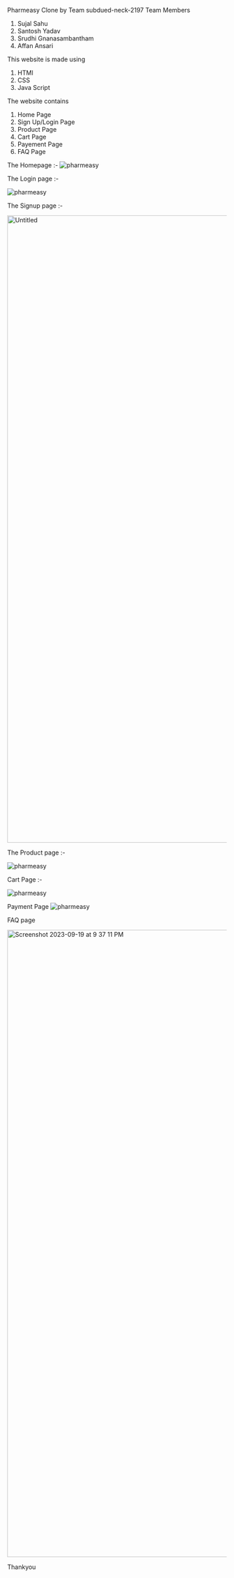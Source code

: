 Pharmeasy Clone by Team subdued-neck-2197 
Team Members 
1. Sujal Sahu 
2. Santosh Yadav
3. Srudhi Gnanasambantham
4. Affan Ansari

This website is made using
1. HTMl
2. CSS
3. Java Script

The website contains
1. Home Page
2. Sign Up/Login Page
3. Product Page
4. Cart Page
5. Payement Page
6. FAQ Page


The Homepage :-
![pharmeasy](https://github.com/sujalsahu620/subdued-neck-2197/assets/139754187/dadbaa3d-f4e5-4908-ba5b-11e54d21638f)


The Login page :-

![pharmeasy](https://github.com/sujalsahu620/subdued-neck-2197/assets/139754187/22bb4b54-f6ad-4453-be2f-ebc9a00a1ebb)

The Signup page :-

<img width="1440" alt="Untitled" src="https://github.com/sujalsahu620/subdued-neck-2197/assets/139754187/240856b0-4b52-4ead-8471-5f24e8f0b691">


The Product page :-

![pharmeasy](https://github.com/sujalsahu620/subdued-neck-2197/assets/139754187/d3eb5cb4-3925-4e3c-93ac-7037ea84c18f)

Cart Page :-

![pharmeasy](https://github.com/sujalsahu620/subdued-neck-2197/assets/139754187/3e4e794c-5d54-4b32-bfe0-e29f77c16068)

Payment Page
![pharmeasy](https://github.com/sujalsahu620/subdued-neck-2197/assets/139754187/ac22e498-349e-4c2e-b9c2-4c0683bfa43a)

FAQ page

<img width="1440" alt="Screenshot 2023-09-19 at 9 37 11 PM" src="https://github.com/sujalsahu620/subdued-neck-2197/assets/139754187/99374a49-d02d-448b-8b41-40551f1408d4">

Thankyou
